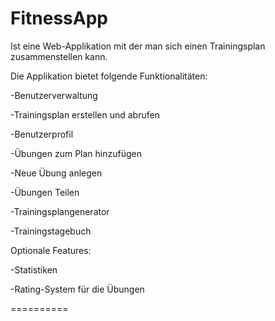 FitnessApp
==========
Ist eine Web-Applikation mit der man sich einen Trainingsplan zusammenstellen kann.

Die Applikation bietet folgende Funktionalitäten:

-Benutzerverwaltung

-Trainingsplan erstellen und abrufen

-Benutzerprofil

-Übungen zum Plan hinzufügen

-Neue Übung anlegen

-Übungen Teilen

-Trainingsplangenerator

-Trainingstagebuch

Optionale Features:

-Statistiken

-Rating-System für die Übungen

==========

